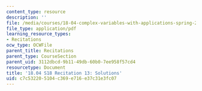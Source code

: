 ```yaml
---
content_type: resource
description: ''
file: /media/courses/18-04-complex-variables-with-applications-spring-2018/c7c532205104c369e716e37c31e3fc07_MIT18_04S18_Recit13-solutions.pdf
file_type: application/pdf
learning_resource_types:
- Recitations
ocw_type: OCWFile
parent_title: Recitations
parent_type: CourseSection
parent_uid: 3112dbcd-9b11-49db-60b0-7ee958f57cd4
resourcetype: Document
title: '18.04 S18 Recitation 13: Solutions'
uid: c7c53220-5104-c369-e716-e37c31e3fc07
---
```

